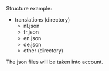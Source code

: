 Structure example:

* translations (directory)
    * nl.json
    * fr.json
    * en.json
    * de.json
    * other (directory)
    
The json files will be taken into account.